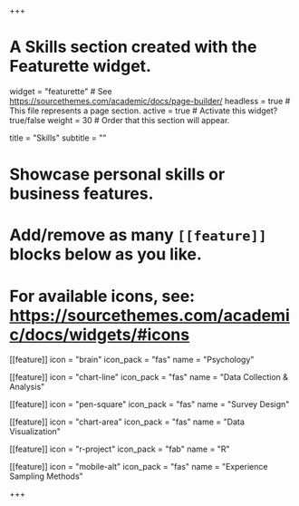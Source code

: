 +++
# A Skills section created with the Featurette widget.
widget = "featurette"  # See https://sourcethemes.com/academic/docs/page-builder/
headless = true  # This file represents a page section.
active = true  # Activate this widget? true/false
weight = 30  # Order that this section will appear.

title = "Skills"
subtitle = ""

# Showcase personal skills or business features.
# 
# Add/remove as many `[[feature]]` blocks below as you like.
# 
# For available icons, see: https://sourcethemes.com/academic/docs/widgets/#icons

[[feature]]
  icon = "brain"
  icon_pack = "fas"
  name = "Psychology"  
  
[[feature]]
  icon = "chart-line"
  icon_pack = "fas"
  name = "Data Collection & Analysis"
  
[[feature]]
  icon = "pen-square"
  icon_pack = "fas"
  name = "Survey Design"
  
[[feature]]
  icon = "chart-area"
  icon_pack = "fas"
  name = "Data Visualization"  
  
[[feature]]
  icon = "r-project"
  icon_pack = "fab"
  name = "R" 
 
[[feature]]
  icon = "mobile-alt"
  icon_pack = "fas"
  name = "Experience Sampling Methods"
  



+++
